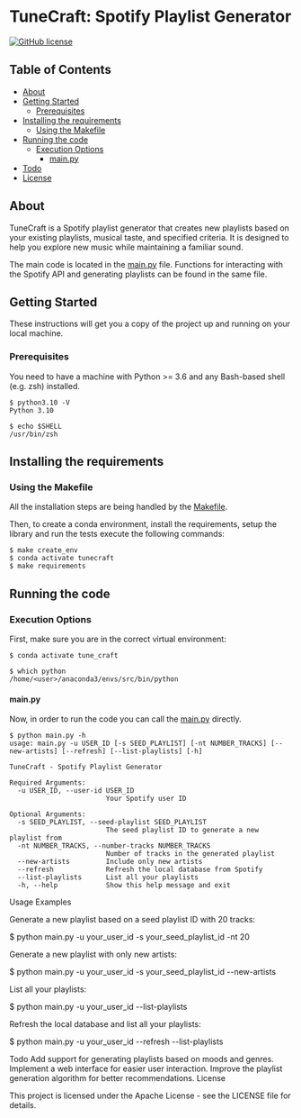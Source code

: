 # TuneCraft: Spotify Playlist Generator

[![GitHub license](https://img.shields.io/badge/license-Apache-blue.svg)](
https://github.com/yourusername/TuneCraft/blob/master/LICENSE)

## Table of Contents

+ [About](#about)
+ [Getting Started](#getting_started)
  + [Prerequisites](#prerequisites)
+ [Installing the requirements](#installing)
  + [Using the Makefile](#installing_makefile)
+ [Running the code](#run_locally)
  + [Execution Options](#execution_options)
    + [main.py](#src_main)
+ [Todo](#todo)
+ [License](#license)

## About <a name = "about"></a>

TuneCraft is a Spotify playlist generator that creates new playlists based on your existing playlists, musical taste, and specified criteria. It is designed to help you explore new music while maintaining a familiar sound.

The main code is located in the [main.py](main.py) file. Functions for interacting with the Spotify API and generating playlists can be found in the same file.

## Getting Started <a name = "getting_started"></a>

These instructions will get you a copy of the project up and running on your local machine.

### Prerequisites <a name = "prerequisites"></a>

You need to have a machine with Python >= 3.6 and any Bash-based shell (e.g. zsh) installed.

```ShellSession
$ python3.10 -V
Python 3.10

$ echo $SHELL
/usr/bin/zsh
```

## Installing the requirements <a name = "installing"></a>

### Using the Makefile <a name = "installing_makefile"></a>
All the installation steps are being handled by the [Makefile](Makefile).

Then, to create a conda environment, install the requirements, setup the library and run the tests
execute the following commands:

```ShellSession
$ make create_env
$ conda activate tunecraft
$ make requirements
```

## Running the code <a name = "run_locally"></a>

### Execution Options <a name = "execution_options"></a>

First, make sure you are in the correct virtual environment:

```ShellSession
$ conda activate tune_craft

$ which python
/home/<user>/anaconda3/envs/src/bin/python
```

#### main.py <a name = "src_main"></a>

Now, in order to run the code you can call the [main.py](main.py)
directly.

```ShellSession
$ python main.py -h
usage: main.py -u USER_ID [-s SEED_PLAYLIST] [-nt NUMBER_TRACKS] [--new-artists] [--refresh] [--list-playlists] [-h]

TuneCraft - Spotify Playlist Generator

Required Arguments:
  -u USER_ID, --user-id USER_ID
                        Your Spotify user ID

Optional Arguments:
  -s SEED_PLAYLIST, --seed-playlist SEED_PLAYLIST
                        The seed playlist ID to generate a new playlist from
  -nt NUMBER_TRACKS, --number-tracks NUMBER_TRACKS
                        Number of tracks in the generated playlist
  --new-artists         Include only new artists
  --refresh             Refresh the local database from Spotify
  --list-playlists      List all your playlists
  -h, --help            Show this help message and exit
```

Usage Examples <a name = "usage_examples"></a>

Generate a new playlist based on a seed playlist ID with 20 tracks:

$ python main.py -u your_user_id -s your_seed_playlist_id -nt 20


Generate a new playlist with only new artists:

$ python main.py -u your_user_id -s your_seed_playlist_id --new-artists


List all your playlists:

$ python main.py -u your_user_id --list-playlists


Refresh the local database and list all your playlists:

$ python main.py -u your_user_id --refresh --list-playlists

Todo <a name = "todo"></a>
Add support for generating playlists based on moods and genres.
Implement a web interface for easier user interaction.
Improve the playlist generation algorithm for better recommendations.
License <a name = "license"></a>

This project is licensed under the Apache License - see the LICENSE file for details.